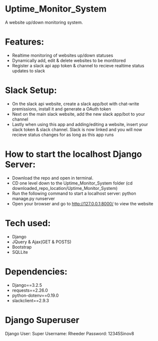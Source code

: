 # Uptime_Monitor_System
A website up/down monitoring system. 

# Features:
- Realtime monitoring of websites up/down statuses
- Dynamically add, edit & delete websites to be montitored 
- Register a slack api app token & channel to recieve realtime status updates to slack 

# Slack Setup:
- On the slack api website, create a slack app/bot with chat-write premissions, install it and generate a OAuth token
- Next on the main slack website, add the new slack app/bot to your channel 
- Lastly when using this app and adding/editing a website, insert your slack token & slack channel.
Slack is now linked and you will now recieve status changes for as long as this app runs

# How to start the localhost Django Server:
- Download the repo and open in terminal.
- CD one level down to the Uptime_Monitor_System folder (cd downloaded_repo_location/Uptime_Monitor_System)
- Run the following command to start a localhost server: python manage.py runserver
- Open your browser and go to http://127.0.0.1:8000/ to view the website

# Tech used:
- Django
- JQuery & Ajax(GET & POSTS)
- Bootstrap
- SQLLite

# Dependencies:
- Django==3.2.5
- requests==2.26.0
- python-dotenv==0.19.0
- slackclient==2.9.3

# Django Superuser
Django User:
Super Username: Rheeder
Password: 12345Sinov8
